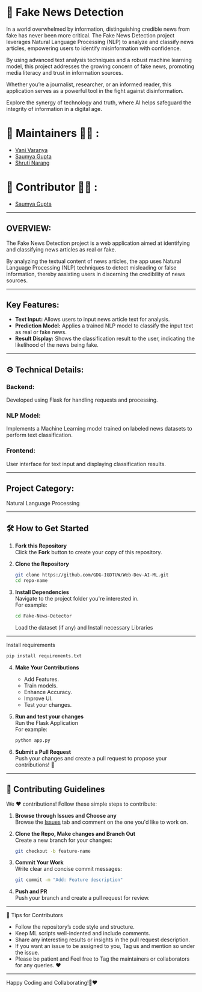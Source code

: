 # 📰 Fake News Detection 

In a world overwhelmed by information, distinguishing credible news from fake has never been more critical. The Fake News Detection project leverages Natural Language Processing (NLP) to analyze and classify news articles, empowering users to identify misinformation with confidence.

By using advanced text analysis techniques and a robust machine learning model, this project addresses the growing concern of fake news, promoting media literacy and trust in information sources. 

Whether you’re a journalist, researcher, or an informed reader, this application serves as a powerful tool in the fight against disinformation.

Explore the synergy of technology and truth, where AI helps safeguard the integrity of information in a digital age.


# 🙌 Maintainers 👩‍💻 :

- [Vani Varanya](https://github.com/vanivaranya)
- [Saumya Gupta](https://github.com/ISaumya1011)
- [Shruti Narang](https://github.com/Shruti-Narang)

# 🙌 Contributor 👩‍💻 :

- [Saumya Gupta](https://github.com/ISaumya1011)

---

## OVERVIEW: 
The Fake News Detection project is a web application aimed at identifying and classifying news articles as real or fake. 

By analyzing the textual content of news articles, the app uses Natural Language Processing (NLP) techniques to detect misleading or false information, thereby assisting users in discerning the credibility of news sources.

---

## Key Features:
- **Text Input:** Allows users to input news article text for analysis.
- **Prediction Model:** Applies a trained NLP model to classify the input text as real or fake news.
- **Result Display:** Shows the classification result to the user, indicating the likelihood of the news being fake.

---

## ⚙️ Technical Details:
### Backend: 
Developed using Flask for handling requests and processing.
### NLP Model: 
Implements a Machine Learning model trained on labeled news datasets to perform text classification.
### Frontend: 
User interface for text input and displaying classification results.

---

## Project Category: 
Natural Language Processing

---

## 🛠️ How to Get Started  

1. **Fork this Repository**  
   Click the **Fork** button to create your copy of this repository.  

2. **Clone the Repository**  
   ```bash  
   git clone https://github.com/GDG-IGDTUW/Web-Dev-AI-ML.git  
   cd repo-name  
   ```  

3. **Install Dependencies**  
   Navigate to the project folder you're interested in.  
   For example:  
   ```bash  
   cd Fake-News-Detector
   ```  
   Load the dataset (if any) and Install necessary Libraries

---

   Install requirements

   ```bash  
   pip install requirements.txt
   ```     

4. **Make Your Contributions**  
   - Add Features.
   - Train models.
   - Enhance Accuracy.
   - Improve UI.
   - Test your changes.  

5. **Run and test your changes**  
   Run the Flask Application  
   For example:  
   ```bash  
   python app.py
   ```  

6. **Submit a Pull Request**  
   Push your changes and create a pull request to propose your contributions! 🎉  

---

## 🤝 Contributing Guidelines  

We ❤️ contributions! Follow these simple steps to contribute:  

1. **Browse through Issues and Choose any**  
   Browse the [Issues](#) tab and comment on the one you'd like to work on.  

2. **Clone the Repo, Make changes and Branch Out**  
   Create a new branch for your changes:  
   ```bash  
   git checkout -b feature-name  
   ```  

3. **Commit Your Work**  
   Write clear and concise commit messages:  
   ```bash  
   git commit -m "Add: Feature description"  
   ```  

4. **Push and PR**  
   Push your branch and create a pull request for review.  

---

🌟 Tips for Contributors
 - Follow the repository’s code style and structure.
 - Keep ML scripts well-indented and include comments.
 - Share any interesting results or insights in the pull request description.
 - If you want an issue to be assigned to you, Tag us and mention so under the issue.
 - Please be patient and Feel free to Tag the maintainers or collaborators for any queries. ❤️

---

Happy Coding and Collaborating!🚀❤️
